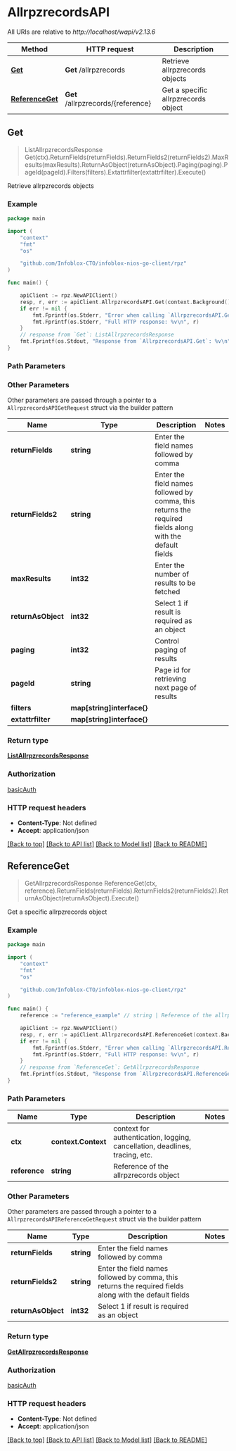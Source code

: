 # AllrpzrecordsAPI

All URIs are relative to *http://localhost/wapi/v2.13.6*

Method | HTTP request | Description
------------- | ------------- | -------------
[**Get**](AllrpzrecordsAPI.md#Get) | **Get** /allrpzrecords | Retrieve allrpzrecords objects
[**ReferenceGet**](AllrpzrecordsAPI.md#ReferenceGet) | **Get** /allrpzrecords/{reference} | Get a specific allrpzrecords object



## Get

> ListAllrpzrecordsResponse Get(ctx).ReturnFields(returnFields).ReturnFields2(returnFields2).MaxResults(maxResults).ReturnAsObject(returnAsObject).Paging(paging).PageId(pageId).Filters(filters).Extattrfilter(extattrfilter).Execute()

Retrieve allrpzrecords objects



### Example

```go
package main

import (
	"context"
	"fmt"
	"os"

	"github.com/Infoblox-CTO/infoblox-nios-go-client/rpz"
)

func main() {

	apiClient := rpz.NewAPIClient()
	resp, r, err := apiClient.AllrpzrecordsAPI.Get(context.Background()).Execute()
	if err != nil {
		fmt.Fprintf(os.Stderr, "Error when calling `AllrpzrecordsAPI.Get``: %v\n", err)
		fmt.Fprintf(os.Stderr, "Full HTTP response: %v\n", r)
	}
	// response from `Get`: ListAllrpzrecordsResponse
	fmt.Fprintf(os.Stdout, "Response from `AllrpzrecordsAPI.Get`: %v\n", resp)
}
```

### Path Parameters



### Other Parameters

Other parameters are passed through a pointer to a `AllrpzrecordsAPIGetRequest` struct via the builder pattern


Name | Type | Description  | Notes
------------- | ------------- | ------------- | -------------
**returnFields** | **string** | Enter the field names followed by comma | 
**returnFields2** | **string** | Enter the field names followed by comma, this returns the required fields along with the default fields | 
**maxResults** | **int32** | Enter the number of results to be fetched | 
**returnAsObject** | **int32** | Select 1 if result is required as an object | 
**paging** | **int32** | Control paging of results | 
**pageId** | **string** | Page id for retrieving next page of results | 
**filters** | **map[string]interface{}** |  | 
**extattrfilter** | **map[string]interface{}** |  | 

### Return type

[**ListAllrpzrecordsResponse**](ListAllrpzrecordsResponse.md)

### Authorization

[basicAuth](../README.md#basicAuth)

### HTTP request headers

- **Content-Type**: Not defined
- **Accept**: application/json

[[Back to top]](#) [[Back to API list]](../README.md#documentation-for-api-endpoints)
[[Back to Model list]](../README.md#documentation-for-models)
[[Back to README]](../README.md)


## ReferenceGet

> GetAllrpzrecordsResponse ReferenceGet(ctx, reference).ReturnFields(returnFields).ReturnFields2(returnFields2).ReturnAsObject(returnAsObject).Execute()

Get a specific allrpzrecords object



### Example

```go
package main

import (
	"context"
	"fmt"
	"os"

	"github.com/Infoblox-CTO/infoblox-nios-go-client/rpz"
)

func main() {
	reference := "reference_example" // string | Reference of the allrpzrecords object

	apiClient := rpz.NewAPIClient()
	resp, r, err := apiClient.AllrpzrecordsAPI.ReferenceGet(context.Background(), reference).Execute()
	if err != nil {
		fmt.Fprintf(os.Stderr, "Error when calling `AllrpzrecordsAPI.ReferenceGet``: %v\n", err)
		fmt.Fprintf(os.Stderr, "Full HTTP response: %v\n", r)
	}
	// response from `ReferenceGet`: GetAllrpzrecordsResponse
	fmt.Fprintf(os.Stdout, "Response from `AllrpzrecordsAPI.ReferenceGet`: %v\n", resp)
}
```

### Path Parameters


Name | Type | Description  | Notes
------------- | ------------- | ------------- | -------------
**ctx** | **context.Context** | context for authentication, logging, cancellation, deadlines, tracing, etc.
**reference** | **string** | Reference of the allrpzrecords object | 

### Other Parameters

Other parameters are passed through a pointer to a `AllrpzrecordsAPIReferenceGetRequest` struct via the builder pattern


Name | Type | Description  | Notes
------------- | ------------- | ------------- | -------------
**returnFields** | **string** | Enter the field names followed by comma | 
**returnFields2** | **string** | Enter the field names followed by comma, this returns the required fields along with the default fields | 
**returnAsObject** | **int32** | Select 1 if result is required as an object | 

### Return type

[**GetAllrpzrecordsResponse**](GetAllrpzrecordsResponse.md)

### Authorization

[basicAuth](../README.md#basicAuth)

### HTTP request headers

- **Content-Type**: Not defined
- **Accept**: application/json

[[Back to top]](#) [[Back to API list]](../README.md#documentation-for-api-endpoints)
[[Back to Model list]](../README.md#documentation-for-models)
[[Back to README]](../README.md)

